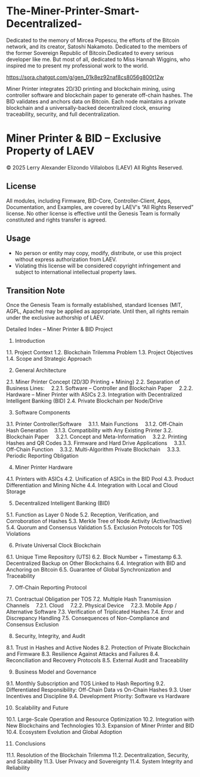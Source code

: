 # The-Miner-Printer-Smart-Decentralized-
Dedicated to the memory of Mircea Popescu, the efforts of the Bitcoin network, and its creator, Satoshi Nakamoto. Dedicated to the members of the former Sovereign Republic of Bitcoin.Dedicated to every serious developer like me. But most of all, dedicated to Miss Hannah Wiggins, who inspired me to present my professional work to the world.

https://sora.chatgpt.com/g/gen_01k8ez92naf8cs8056g800t12w

Miner Printer integrates 2D/3D printing and blockchain mining, using controller software and blockchain paper to generate off-chain hashes. The BID validates and anchors data on Bitcoin. Each node maintains a private blockchain and a universally-backed decentralized clock, ensuring traceability, security, and full decentralization.


# Miner Printer & BID – Exclusive Property of LAEV

© 2025 Lerry Alexander Elizondo Villalobos (LAEV)
All Rights Reserved.

## License
All modules, including Firmware, BID-Core, Controller-Client, Apps, Documentation, and Examples, are covered by LAEV's “All Rights Reserved” license. No other license is effective until the Genesis Team is formally constituted and rights transfer is agreed.

## Usage
- No person or entity may copy, modify, distribute, or use this project without express authorization from LAEV.
- Violating this license will be considered copyright infringement and subject to international intellectual property laws.

## Transition Note
Once the Genesis Team is formally established, standard licenses (MIT, AGPL, Apache) may be applied as appropriate. Until then, all rights remain under the exclusive authorship of LAEV.


Detailed Index – Miner Printer & BID Project

1. Introduction



1.1. Project Context
1.2. Blockchain Trilemma Problem
1.3. Project Objectives
1.4. Scope and Strategic Approach

2. General Architecture



2.1. Miner Printer Concept (2D/3D Printing + Mining)
2.2. Separation of Business Lines:
 2.2.1. Software – Controller and Blockchain Paper
 2.2.2. Hardware – Miner Printer with ASICs
2.3. Integration with Decentralized Intelligent Banking (BID)
2.4. Private Blockchain per Node/Drive

3. Software Components



3.1. Printer Controller/Software
 3.1.1. Main Functions
 3.1.2. Off-Chain Hash Generation
 3.1.3. Compatibility with Any Existing Printer
3.2. Blockchain Paper
 3.2.1. Concept and Meta-Information
 3.2.2. Printing Hashes and QR Codes
3.3. Firmware and Hard Drive Applications
 3.3.1. Off-Chain Function
 3.3.2. Multi-Algorithm Private Blockchain
 3.3.3. Periodic Reporting Obligation

4. Miner Printer Hardware



4.1. Printers with ASICs
4.2. Unification of ASICs in the BID Pool
4.3. Product Differentiation and Mining Niche
4.4. Integration with Local and Cloud Storage

5. Decentralized Intelligent Banking (BID)



5.1. Function as Layer 0 Node
5.2. Reception, Verification, and Corroboration of Hashes
5.3. Merkle Tree of Node Activity (Active/Inactive)
5.4. Quorum and Consensus Validation
5.5. Exclusion Protocols for TOS Violations

6. Private Universal Clock Blockchain



6.1. Unique Time Repository (UTS)
6.2. Block Number + Timestamp
6.3. Decentralized Backup on Other Blockchains
6.4. Integration with BID and Anchoring on Bitcoin
6.5. Guarantee of Global Synchronization and Traceability

7. Off-Chain Reporting Protocol



7.1. Contractual Obligation per TOS
7.2. Multiple Hash Transmission Channels
 7.2.1. Cloud
 7.2.2. Physical Device
 7.2.3. Mobile App / Alternative Software
7.3. Verification of Triplicated Hashes
7.4. Error and Discrepancy Handling
7.5. Consequences of Non-Compliance and Consensus Exclusion

8. Security, Integrity, and Audit



8.1. Trust in Hashes and Active Nodes
8.2. Protection of Private Blockchain and Firmware
8.3. Resilience Against Attacks and Failures
8.4. Reconciliation and Recovery Protocols
8.5. External Audit and Traceability

9. Business Model and Governance



9.1. Monthly Subscription and TOS Linked to Hash Reporting
9.2. Differentiated Responsibility: Off-Chain Data vs On-Chain Hashes
9.3. User Incentives and Discipline
9.4. Development Priority: Software vs Hardware

10. Scalability and Future



10.1. Large-Scale Operation and Resource Optimization
10.2. Integration with New Blockchains and Technologies
10.3. Expansion of Miner Printer and BID
10.4. Ecosystem Evolution and Global Adoption

11. Conclusions


11.1. Resolution of the Blockchain Trilemma
11.2. Decentralization, Security, and Scalability
11.3. User Privacy and Sovereignty
11.4. System Integrity and Reliability
